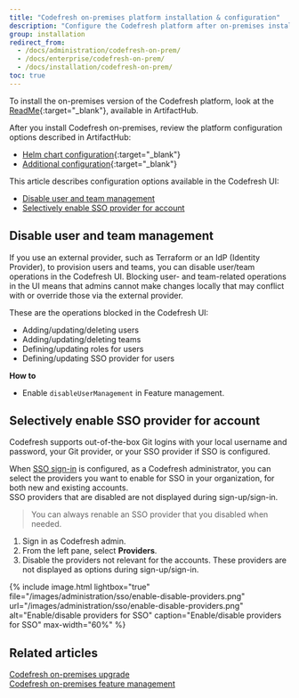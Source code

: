 ```yaml
---
title: "Codefresh on-premises platform installation & configuration"
description: "Configure the Codefresh platform after on-premises installation"
group: installation
redirect_from:
  - /docs/administration/codefresh-on-prem/
  - /docs/enterprise/codefresh-on-prem/
  - /docs/installation/codefresh-on-prem/
toc: true
---
```


To install the on-premises version of the Codefresh platform, look at the [ReadMe](https://artifacthub.io/packages/helm/codefresh-onprem/codefresh){:target="\_blank"}, available in ArtifactHub.

After you install Codefresh on-premises, review the platform configuration options described in ArtifactHub:
* [Helm chart configuration](https://artifacthub.io/packages/helm/codefresh-onprem/codefresh#helm-chart-configuration){:target="\_blank"}
* [Additional configuration](https://artifacthub.io/packages/helm/codefresh-onprem/codefresh#additional-configuration){:target="\_blank"}

This article describes configuration options available in the Codefresh UI: 
* [Disable user and team management](#disable-user-and-team-management-via-codefresh-ui)
* [Selectively enable SSO provider for account](#selectively-enable-sso-provider-for-account)

 
## Disable user and team management

If you use an external provider, such as Terraform or an IdP (Identity Provider), to provision users and teams, you can disable user/team operations in the Codefresh UI. Blocking user- and team-related operations in the UI means that admins cannot make changes locally that may conflict with or override those via the external provider.

These are the operations blocked in the Codefresh UI:
* Adding/updating/deleting users
* Adding/updating/deleting teams
* Defining/updating roles for users
* Defining/updating SSO provider for users  

**How to**  
* Enable `disableUserManagement` in Feature management.

## Selectively enable SSO provider for account
Codefresh supports out-of-the-box Git logins with your local username and password, your Git provider, or your SSO provider if SSO is configured.

When [SSO sign-in]({{site.baseurl}}/docs/administration/single-sign-on/) is configured, as a Codefresh administrator, you can select the providers you want to enable for SSO in your organization, for both new and existing accounts.  
SSO providers that are disabled are not displayed during sign-up/sign-in.

>You can always renable an SSO provider that you disabled when needed.


1. Sign in as Codefresh admin.
1. From the left pane, select **Providers**.
1. Disable the providers not relevant for the accounts.
These providers are not displayed as options during sign-up/sign-in.
<!--- change screenshot  -->
{% include image.html
  lightbox="true"
  file="/images/administration/sso/enable-disable-providers.png"
  url="/images/administration/sso/enable-disable-providers.png"
  alt="Enable/disable providers for SSO"
  caption="Enable/disable providers for SSO"
  max-width="60%"
%}


## Related articles
[Codefresh on-premises upgrade]({{site.baseurl}}/docs/installation/on-premises/codefresh-on-prem-upgrade/)   
[Codefresh on-premises feature management]({{site.baseurl}}/docs/installation/on-premises/on-prem-feature-management/)  



